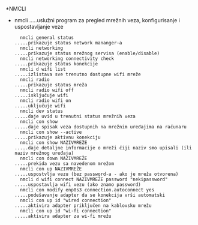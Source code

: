 *NMCLI

 - nmcli                                                         .....uslužni program za pregled mrežnih veza, konfigurisanje i uspostavljanje veze

         nmcli general status                                         .....prikazuje status network mananger-a
         nmcli networking                                             .....prikazuje status mrežnog servisa (enable/disable)
         nmcli networking connectivity check                          .....prikazuje status konekcije
         nmcli d wifi list                                            .....izlistava sve trenutno dostupne wifi mreže
         nmcli radio                                                  .....prikazuje status mreža
         nmcli radio wifi off                                         .....isključuje wifi
         nmcli radio wifi on                                          .....uključuje wifi
         nmcli dev status                                             .....daje uvid u trenutni status mrežnih veza
         nmcli con show                                               .....daje spisak veza dostupnih na mrežnim uređajima na računaru
         nmcli con show --active                                      .....prikazuje aktivnu konekciju
         nmcli con show NAZIVMREŽE                                    .....daje detaljne informacije o mreži čiji naziv smo upisali (ili naziv mrežnog uređaja)
         nmcli con down NAZIVMREŽE                                    .....prekida vezu sa navedenom mrežom
         nmcli con up NAZIVMREŽE                                      .....uspostvlja vezu (bez password-a - ako je mreža otvorena)
         nmcli d wifi connect NAZIVMREŽE password "nekipassword"      .....uspostavlja wifi vezu (ako znamo password)    
         nmcli con modify enp0s3 connection.autoconnect yes           .....podešavanje adapter da se konekcija vrši automatski
         nmcli con up id "wired connection"                           .....aktivira adapter priključen na kablovsku mrežu
         nmcli con up id "wi-fi connection"                           .....aktivira adapter za wi-fi mrežu
 
 
